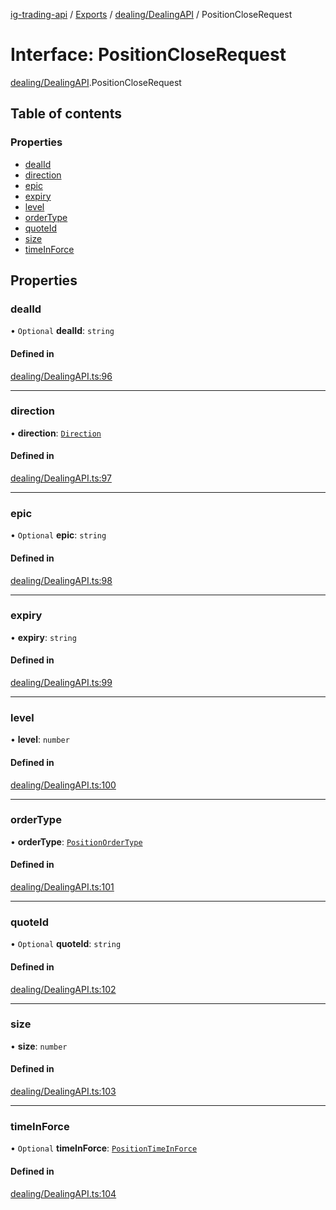 [ig-trading-api](../README.md) / [Exports](../modules.md) / [dealing/DealingAPI](../modules/dealing_DealingAPI.md) / PositionCloseRequest

# Interface: PositionCloseRequest

[dealing/DealingAPI](../modules/dealing_DealingAPI.md).PositionCloseRequest

## Table of contents

### Properties

- [dealId](dealing_DealingAPI.PositionCloseRequest.md#dealid)
- [direction](dealing_DealingAPI.PositionCloseRequest.md#direction)
- [epic](dealing_DealingAPI.PositionCloseRequest.md#epic)
- [expiry](dealing_DealingAPI.PositionCloseRequest.md#expiry)
- [level](dealing_DealingAPI.PositionCloseRequest.md#level)
- [orderType](dealing_DealingAPI.PositionCloseRequest.md#ordertype)
- [quoteId](dealing_DealingAPI.PositionCloseRequest.md#quoteid)
- [size](dealing_DealingAPI.PositionCloseRequest.md#size)
- [timeInForce](dealing_DealingAPI.PositionCloseRequest.md#timeinforce)

## Properties

### dealId

• `Optional` **dealId**: `string`

#### Defined in

[dealing/DealingAPI.ts:96](https://github.com/bennycode/ig-trading-api/blob/f7fd8d0/src/dealing/DealingAPI.ts#L96)

---

### direction

• **direction**: [`Direction`](../enums/dealing_DealingAPI.Direction.md)

#### Defined in

[dealing/DealingAPI.ts:97](https://github.com/bennycode/ig-trading-api/blob/f7fd8d0/src/dealing/DealingAPI.ts#L97)

---

### epic

• `Optional` **epic**: `string`

#### Defined in

[dealing/DealingAPI.ts:98](https://github.com/bennycode/ig-trading-api/blob/f7fd8d0/src/dealing/DealingAPI.ts#L98)

---

### expiry

• **expiry**: `string`

#### Defined in

[dealing/DealingAPI.ts:99](https://github.com/bennycode/ig-trading-api/blob/f7fd8d0/src/dealing/DealingAPI.ts#L99)

---

### level

• **level**: `number`

#### Defined in

[dealing/DealingAPI.ts:100](https://github.com/bennycode/ig-trading-api/blob/f7fd8d0/src/dealing/DealingAPI.ts#L100)

---

### orderType

• **orderType**: [`PositionOrderType`](../enums/dealing_DealingAPI.PositionOrderType.md)

#### Defined in

[dealing/DealingAPI.ts:101](https://github.com/bennycode/ig-trading-api/blob/f7fd8d0/src/dealing/DealingAPI.ts#L101)

---

### quoteId

• `Optional` **quoteId**: `string`

#### Defined in

[dealing/DealingAPI.ts:102](https://github.com/bennycode/ig-trading-api/blob/f7fd8d0/src/dealing/DealingAPI.ts#L102)

---

### size

• **size**: `number`

#### Defined in

[dealing/DealingAPI.ts:103](https://github.com/bennycode/ig-trading-api/blob/f7fd8d0/src/dealing/DealingAPI.ts#L103)

---

### timeInForce

• `Optional` **timeInForce**: [`PositionTimeInForce`](../enums/dealing_DealingAPI.PositionTimeInForce.md)

#### Defined in

[dealing/DealingAPI.ts:104](https://github.com/bennycode/ig-trading-api/blob/f7fd8d0/src/dealing/DealingAPI.ts#L104)
